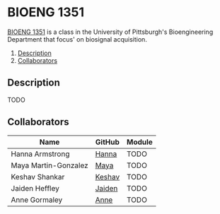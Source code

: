 # BIOENG 1351
[BIOENG 1351](https://catalog.upp.pitt.edu/preview_course.php?catoid=225&coid=1220018) is a class in the University of Pittsburgh's Bioengineering Department that focus' on biosignal acquisition.

1. [Description](#description)
2. [Collaborators](#collaborators)

## Description
TODO

## Collaborators
| Name | GitHub | Module |
| ---------------- | ---------------- | ---------------- |
| Hanna Armstrong | [Hanna](https://github.com/Haa333) | TODO |
| Maya Martin-Gonzalez | [Maya](https://github.com/MayaM-G) | TODO |
| Keshav Shankar   | [Keshav](https://github.com/keshavshankar08)   | TODO |
| Jaiden Heffley   | [Jaiden](https://github.com/Jaiden-Heffley)   | TODO |
| Anne Gormaley   | [Anne](https://github.com/co-wq)   | TODO |